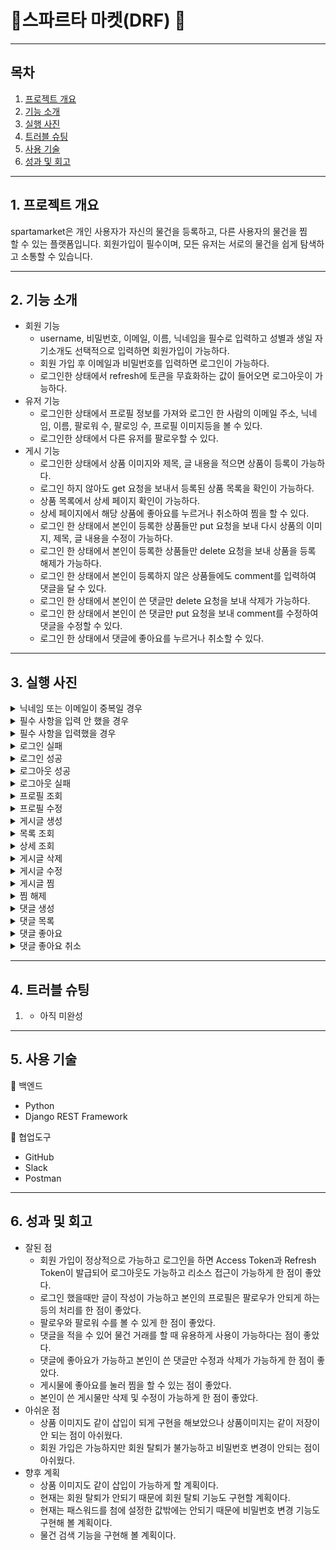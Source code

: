 # 🛒스파르타 마켓(DRF) 🛒

---

## 목차

1.  [프로젝트 개요](#1-%ED%94%84%EB%A1%9C%EC%A0%9D%ED%8A%B8-%EA%B0%9C%EC%9A%94)
2.  [기능 소개](#2-%EA%B8%B0%EB%8A%A5-%EC%86%8C%EA%B0%9C)
3.  [실행 사진](#3-%EC%8B%A4%ED%96%89-%EC%82%AC%EC%A7%84)
4.  [트러블 슈팅](#4-%ED%8A%B8%EB%9F%AC%EB%B8%94-%EC%8A%88%ED%8C%85)
5.  [사용 기술](#5-%EC%82%AC%EC%9A%A9-%EA%B8%B0%EC%88%A0)
6.  [성과 및 회고](#6-%EC%84%B1%EA%B3%BC-%EB%B0%8F-%ED%9A%8C%EA%B3%A0)

---

## **1\. 프로젝트 개요**

spartamarket은 개인 사용자가 자신의 물건을 등록하고, 다른 사용자의 물건을 찜할 수 있는 플랫폼입니다. 회원가입이 필수이며, 모든 유저는 서로의 물건을 쉽게 탐색하고 소통할 수 있습니다.

---

## **2\. 기능 소개**

-   회원 기능  
    -   username, 비밀번호, 이메일, 이름, 닉네임을 필수로 입력하고 성별과 생일 자기소개도 선택적으로 입력하면 회원가입이 가능하다.
    -   회원 가입 후 이메일과 비밀번호를 입력하면 로그인이 가능하다.
    -   로그인한 상태에서 refresh에 토큰을 무효화하는 값이 들어오면 로그아웃이 가능하다.
-   유저 기능  
    -   로그인한 상태에서 프로필 정보를 가져와 로그인 한 사람의 이메일 주소, 닉네임, 이름, 팔로워 수, 팔로잉 수, 프로필 이미지등을 볼 수 있다.
    -   로그인한 상태에서 다른 유저를 팔로우할 수 있다.
-   게시 기능  
    -   로그인한 상태에서 상품 이미지와 제목, 글 내용을 적으면 상품이 등록이 가능하다.
    -   로그인 하지 않아도 get 요청을 보내서 등록된 상품 목록을 확인이 가능하다.
    -   상품 목록에서 상세 페이지 확인이 가능하다.
    -   상세 페이지에서 해당 상품에 좋아요를 누르거나 취소하여 찜을 할 수 있다.
    -   로그인 한 상태에서 본인이 등록한 상품들만 put 요청을 보내 다시 상품의 이미지, 제목, 글 내용을 수정이 가능하다.
    -   로그인 한 상태에서 본인이 등록한 상품들만 delete 요청을 보내 상품을 등록 해제가 가능하다.
    -   로그인 한 상태에서 본인이 등록하지 않은 상품들에도 comment를 입력하여 댓글을 달 수 있다.
    -   로그인 한 상태에서 본인이 쓴 댓글만 delete 요청을 보내 삭제가 가능하다.
    -   로그인 한 상태에서 본인이 쓴 댓글만 put 요청을 보내 comment를 수정하여 댓글을 수정할 수 있다.
    -   로그인 한 상태에서 댓글에 좋아요를 누르거나 취소할 수 있다.

---

## **3. 실행 사진**

<details>
<summary>닉네임 또는 이메일이 중복일 경우</summary>
![닉네임 또는 이메일이 중복일 경우](https://github.com/sang000000/DRF/raw/main/Nicknames_or_emails_are_duplicated.png)
</details>

<details>
<summary>필수 사항을 입력 안 했을 경우</summary>
![필수 사항을 입력 안 했을 경우](https://your-image-url.com/필수_사항_노입력.PNG)
</details>

<details>
<summary>필수 사항을 입력했을 경우</summary>
![필수 사항을 입력했을 경우](https://your-image-url.com/회원가입_성공.PNG)
</details>

<details>
<summary>로그인 실패</summary>
![로그인 실패](https://your-image-url.com/로그인_실패.PNG)
</details>

<details>
<summary>로그인 성공</summary>
![로그인 성공](https://your-image-url.com/로그인_성공.PNG)
</details>

<details>
<summary>로그아웃 성공</summary>
![로그아웃 성공](https://your-image-url.com/로그아웃_성공.PNG)
</details>

<details>
<summary>로그아웃 실패</summary>
![로그아웃 실패](https://your-image-url.com/로그아웃_실패.PNG)
</details>

<details>
<summary>프로필 조회</summary>
![프로필 조회](https://your-image-url.com/프로필.PNG)
</details>

<details>
<summary>프로필 수정</summary>
![프로필 수정](https://your-image-url.com/수정.PNG)
</details>

<details>
<summary>게시글 생성</summary>
![게시글 생성](https://your-image-url.com/게시글_생성.PNG)
</details>

<details>
<summary>목록 조회</summary>
![목록 조회](https://your-image-url.com/목록_조회.PNG)
</details>

<details>
<summary>상세 조회</summary>
![상세 조회](https://your-image-url.com/상세_조회.PNG)
</details>

<details>
<summary>게시글 삭제</summary>
![게시글 삭제](https://your-image-url.com/삭제.PNG)
</details>

<details>
<summary>게시글 수정</summary>
![게시글 수정](https://your-image-url.com/게시글_수정.PNG)
</details>

<details>
<summary>게시글 찜</summary>
![게시글 찜](https://your-image-url.com/게시글_찜.PNG)
</details>

<details>
<summary>찜 해제</summary>
![찜 해제](https://your-image-url.com/찜_취소.PNG)
</details>

<details>
<summary>댓글 생성</summary>
![댓글 생성](https://your-image-url.com/댓글_생성.PNG)
</details>

<details>
<summary>댓글 목록</summary>
![댓글 목록](https://your-image-url.com/댓글_목록.PNG)
</details>

<details>
<summary>댓글 좋아요</summary>
![댓글 좋아요](https://your-image-url.com/댓글_좋아요.PNG)
</details>

<details>
<summary>댓글 좋아요 취소</summary>
![댓글 좋아요 취소](https://your-image-url.com/댓글_좋아요_취소.PNG)
</details>


  
  
  
  
  
  
  
  
  
  

---

## **4\. 트러블 슈팅**

1.  -   아직 미완성

---

## **5\. 사용 기술**

📀 백엔드

-   Python
-   Django REST Framework

💬 협업도구

-   GitHub
-   Slack
-   Postman

---

## **6\. 성과 및 회고**

-   잘된 점
    -   회원 가입이 정상적으로 가능하고 로그인을 하면 Access Token과 Refresh Token이 발급되어 로그아웃도 가능하고 리소스 접근이 가능하게 한 점이 좋았다.
    -   로그인 했을때만 글이 작성이 가능하고 본인의 프로필은 팔로우가 안되게 하는 등의 처리를 한 점이 좋았다.
    -   팔로우와 팔로워 수를 볼 수 있게 한 점이 좋았다. 
    -   댓글을 적을 수 있어 물건 거래를 할 때 유용하게 사용이 가능하다는 점이 좋았다.
    -   댓글에 좋아요가 가능하고 본인이 쓴 댓글만 수정과 삭제가 가능하게 한 점이 좋았다.
    -   게시물에 좋아요를 눌러 찜을 할 수 있는 점이 좋았다.
    -   본인이 쓴 게시물만 삭제 및 수정이 가능하게 한 점이 좋았다.
-   아쉬운 점  
    -   상품 이미지도 같이 삽입이 되게 구현을 해보았으나 상품이미지는 같이 저장이 안 되는 점이 아쉬웠다.
    -   회원 가입은 가능하지만 회원 탈퇴가 불가능하고 비밀번호 변경이 안되는 점이 아쉬웠다.
-   향후 계획
    -   상품 이미지도 같이 삽입이 가능하게 할 계획이다.
    -   현재는 회원 탈퇴가 안되기 때문에 회원 탈퇴 기능도 구현할 계획이다.
    -   현재는 패스워드를 첨에 설정한 값밖에는 안되기 때문에 비밀번호 변경 기능도 구현해 볼 계획이다.
    -   물건 검색 기능을 구현해 볼 계획이다.